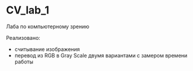 # CV_lab_1
Лаба по компьютерному зрению

Реализовано:
- считывание изображения
- перевод из RGB в Gray Scale двумя вариантами с замером времени работы
